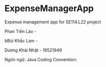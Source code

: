 # ExpenseManagerApp
Expense management app for SE114.L22 project

Phan Tiến Lào - 

bBùi Khắc Lam - 

Dương Khải Nhật - 19521949

Ngôn ngữ: Java
Coding Convention:
